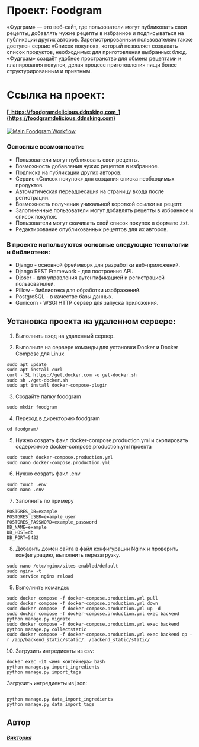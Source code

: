 #  Проект: Foodgram
«Фудграм» — это веб-сайт, где пользователи могут публиковать свои рецепты, добавлять чужие рецепты в избранное и подписываться на публикации других авторов. Зарегистрированным пользователям также доступен сервис «Список покупок», который позволяет создавать список продуктов, необходимых для приготовления выбранных блюд. «Фудграм» создаёт удобное пространство для обмена рецептами и планирования покупок, делая процесс приготовления пищи более структурированным и приятным.
# Ссылка на проект: 
#### [_https://foodgramdelicious.ddnsking.com_](https://foodgramdelicious.ddnsking.com)

[![Main Foodgram Workflow](https://github.com/kostoyanskaya/foodgram/actions/workflows/main.yml/badge.svg?branch=main)](https://github.com/kostoyanskaya/foodgram/actions/workflows/main.yml)

### Основные возможности:
- Пользователи могут публиковать свои рецепты.
- Возможность добавления чужих рецептов в избранное.
- Подписка на публикации других авторов.
- Сервис «Список покупок» для создания списка необходимых продуктов.
- Автоматическая переадресация на страницу входа после регистрации.
- Возможность получения уникальной короткой ссылки на рецепт.
- Залогиненные пользователи могут добавлять рецепты в избранное и список покупок.
- Пользователи могут скачивать свой список покупок в формате .txt.
- Редактирование опубликованных рецептов для их авторов.


### В проекте используются  основные следующие технологии и библиотеки:

- Django - основной фреймворк для разработки веб-приложений.
- Django REST Framework - для построения API.
- Djoser - для управления аутентификацией и регистрацией пользователей.
- Pillow - библиотека для обработки изображений.
- PostgreSQL - в качестве базы данных.
- Gunicorn - WSGI HTTP сервер для запуска приложения.

## Установка проекта на удаленном сервере:

1. Выполнить вход на удаленный сервер.

2. Выполните на сервере команды для установки Docker и Docker Compose для Linux

```
sudo apt update
sudo apt install curl
curl -fSL https://get.docker.com -o get-docker.sh
sudo sh ./get-docker.sh
sudo apt install docker-compose-plugin 
```

3. Создайте папку foodgram

```
sudo mkdir foodgram
```

4. Переход в директорию foodgram

```
cd foodgram/
```

5. Нужно создать фаил docker-compose.production.yml и скопировать  содержимое 
docker-compose.production.yml проекта

```
sudo touch docker-compose.production.yml
sudo nano docker-compose.production.yml
```

6. Нужно создать фаил .env

```
sudo touch .env
sudo nano .env
```
7. Заполнить по примеру

```
POSTGRES_DB=example
POSTGRES_USER=example_user
POSTGRES_PASSWORD=example_password
DB_NAME=example
DB_HOST=db
DB_PORT=5432
```

8. Добавить домен сайта в файл конфигурации Nginx и проверить конфигурацию, выполнить перезагрузку.
```
sudo nano /etc/nginx/sites-enabled/default
sudo nginx -t
sudo service nginx reload
```

9. Выполнить команды:

```
sudo docker compose -f docker-compose.production.yml pull
sudo docker compose -f docker-compose.production.yml down
sudo docker compose -f docker-compose.production.yml up -d
sudo docker compose -f docker-compose.production.yml exec backend python manage.py migrate
sudo docker compose -f docker-compose.production.yml exec backend python manage.py collectstatic
sudo docker compose -f docker-compose.production.yml exec backend cp -r /app/backend_static/static/. /backend_static/static/
```
10. Загрузить ингредиенты из csv:

```
docker exec -it <имя_контейнера> bash
python manage.py import_ingredients
python manage.py import_tags
```
Загрузить ингредиенты из json:
```

python manage.py data_import_ingredients
python manage.py data_import_tags
```

## Автор
#### [_Виктория_](https://github.com/kostoyanskaya/)
